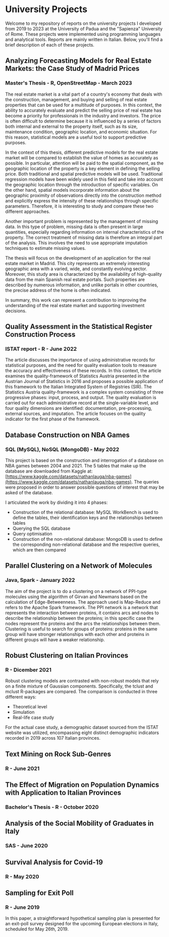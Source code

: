 # University Projects
Welcome to my repository of reports on the university projects I developed from 2019 to 2023 at the University of Padua and the "Sapienza" University of Rome. These projects were implemented using programming languages and analytical tools. Reports are mainly written in Italian. Below, you'll find a brief description of each of these projects.

## Analyzing Forecasting Models for Real Estate Markets: the Case Study of Madrid Prices
### Master's Thesis - R, OpenStreetMap - March 2023
The real estate market is a vital part of a country's economy that deals with the construction, management, and buying and selling of real estate properties that can be used for a multitude of purposes. In this context, the ability to accurately evaluate and predict the selling price of real estate has become a priority for professionals in the industry and investors. The price is often difficult to determine because it is influenced by a series of factors both internal and external to the property itself, such as its size, maintenance condition, geographic location, and economic situation. For this reason, statistical models are a useful tool to support predictive purposes.

In the context of this thesis, different predictive models for the real estate market will be compared to establish the value of homes as accurately as possible. In particular, attention will be paid to the spatial component, as the geographic location of the property is a key element in defining the selling price. Both traditional and spatial predictive models will be used. Traditional regression models have been widely used in this field and take into account the geographic location through the introduction of specific variables. On the other hand, spatial models incorporate information about the geographic proximity of observations directly into the construction method and explicitly express the intensity of these relationships through specific parameters. Therefore, it is interesting to study and compare these two different approaches.

Another important problem is represented by the management of missing data. In this type of problem, missing data is often present in large quantities, especially regarding information on internal characteristics of the property. The correct treatment of missing data is therefore an integral part of the analysis. This involves the need to use appropriate imputation techniques to estimate missing values.

The thesis will focus on the development of an application for the real estate market in Madrid. This city represents an extremely interesting geographic area with a varied, wide, and constantly evolving sector. Moreover, this study area is characterized by the availability of high-quality data from the main Spanish real estate portals. Such properties are described by numerous information, and unlike portals in other countries, the precise address of the home is often indicated.

In summary, this work can represent a contribution to improving the understanding of the real estate market and supporting investment decisions.

## Quality Assessment in the Statistical Register Construction Process
### ISTAT report - R - June 2022
The article discusses the importance of using administrative records for statistical purposes, and the need for quality evaluation tools to measure the accuracy and effectiveness of these records. In this context, the article examines the quality-framework of Statistics Austria presented in the Austrian Journal of Statistics in 2016 and proposes a possible application of this framework to the Italian Integrated System of Registries (SIR). The Statistics Austria quality-framework is a complex system consisting of three progressive phases: input, process, and output. The quality evaluation is carried out for each administrative record at the single-variable level, and four quality dimensions are identified: documentation, pre-processing, external sources, and imputation. The article focuses on the quality indicator for the first phase of the framework.

## Database Construction on NBA Games
### SQL (MySQL), NoSQL (MongoDB) - May 2022
This project is based on the construction and interrogation of a database on NBA games between 2004 and 2021. The 5 tables that make up the database are downloaded from Kaggle at: [https://www.kaggle.com/datasets/nathanlauga/nba-games](https://www.kaggle.com/datasets/nathanlauga/nba-games).
The queries were proposed in order to answer possible questions of interest that may be asked of the database.

I articulated the work by dividing it into 4 phases:
- Construction of the relational database: MySQL WorkBench is used to define the tables, their identification keys and the relationships between tables
- Querying the SQL database
- Query optimisation
- Construction of the non-relational database: MongoDB is used to define the corresponding non-relational database and the respective queries, which are then compared


## Parallel Clustering on a Network of Molecules
### Java, Spark - January 2022
The aim of the project is to do a clustering on a network of PPI-type molecules using the algorithm of Girvan and Newmans based on the calculation of Edge-Betweenness. The approach used is Map-Reduce and refers to the Apache Spark framework. The PPI network is a network that represents the interaction between proteins, it contains arcs and nodes to describe the relationship between the proteins; in this specific case the nodes represent the proteins and the arcs the relationships between them.
Clustering is useful to search for groups of proteins: proteins in the same group will have stronger relationships with each other and proteins in different groups will have a weaker relationship.


## Robust Clustering on Italian Provinces
### R - Dicember 2021
Robust clustering models are contrasted with non-robust models that rely on a finite mixture of Gaussian components. Specifically, the tclust and mclust R-packages are compared. The comparison is conducted in three different ways:
- Theoretical level
- Simulation
- Real-life case study

For the actual case study, a demographic dataset sourced from the ISTAT website was utilized, encompassing eight distinct demographic indicators recorded in 2019 across 107 Italian provinces.


## Text Mining on Rock Sub-Genres
### R - June 2021


## The Effect of Migration on Population Dynamics with Application to Italian Provinces
### Bachelor's Thesis - R - October 2020


## Analysis of the Social Mobility of Graduates in Italy
### SAS - June 2020


## Survival Analysis for Covid-19
### R - May 2020


## Sampling for Exit Poll
### R - June 2019
In this paper, a straightforward hypothetical sampling plan is presented for an exit-poll survey designed for the upcoming European elections in Italy, scheduled for May 26th, 2019.
